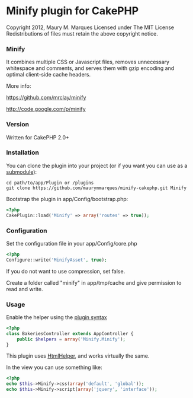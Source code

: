 # Minify plugin for CakePHP

Copyright 2012, Maury M. Marques
Licensed under The MIT License
Redistributions of files must retain the above copyright notice.


### Minify

It combines multiple CSS or Javascript files, removes unnecessary whitespace and comments, and serves them with gzip encoding and optimal client-side cache headers. 

More info: 

https://github.com/mrclay/minify

http://code.google.com/p/minify


### Version

Written for CakePHP 2.0+


### Installation

You can clone the plugin into your project (or if you want you can use as a [submodule](http://help.github.com/submodules)):

```
cd path/to/app/Plugin or /plugins
git clone https://github.com/maurymmarques/minify-cakephp.git Minify
```

Bootstrap the plugin in app/Config/bootstrap.php:

```php
<?php
CakePlugin::load('Minify' => array('routes' => true));
```


### Configuration

Set the configuration file in your app/Config/core.php

```php
<?php
Configure::write('MinifyAsset', true);
```

If you do not want to use compression, set false.

Create a folder called "minify" in app/tmp/cache and give permission to read and write.


### Usage

Enable the helper using the [plugin syntax](http://book.cakephp.org/2.0/en/appendices/glossary.html#term-plugin-syntax)

```php
<?php
class BakeriesController extends AppController {
    public $helpers = array('Minify.Minify');
}
```

This plugin uses [HtmlHelper](http://book.cakephp.org/2.0/en/core-libraries/helpers/html.html), and works virtually the same.

In the view you can use something like:

```php
<?php
echo $this->Minify->css(array('default', 'global'));
echo $this->Minify->script(array('jquery', 'interface'));
```